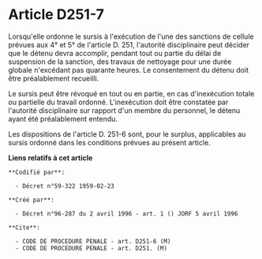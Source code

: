# Article D251-7

Lorsqu'elle ordonne le sursis à l'exécution de l'une des sanctions de cellule prévues aux 4° et 5° de l'article D. 251,
l'autorité disciplinaire peut décider que le détenu devra accomplir, pendant tout ou partie du délai de suspension de la
sanction, des travaux de nettoyage pour une durée globale n'excédant pas quarante heures. Le consentement du détenu doit être
préalablement recueilli.

Le sursis peut être révoqué en tout ou en partie, en cas d'inexécution totale ou partielle du travail ordonné. L'inexécution
doit être constatée par l'autorité disciplinaire sur rapport d'un membre du personnel, le détenu ayant été préalablement
entendu.

Les dispositions de l'article D. 251-6 sont, pour le surplus, applicables au sursis ordonné dans les conditions prévues au
présent article.

**Liens relatifs à cet article**

	**Codifié par**:

	  - Décret n°59-322 1959-02-23

	**Créé par**:

	  - Décret n°96-287 du 2 avril 1996 - art. 1 () JORF 5 avril 1996

	**Cite**:

	  - CODE DE PROCEDURE PENALE - art. D251-6 (M)
	  - CODE DE PROCEDURE PENALE - art. D251. (M)
